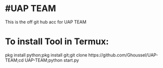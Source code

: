 <html>
<h1>#UAP TEAM</h1>
<font clor="red"> This is the off git hub acc for UAP TEAM </font>
<h1>To install Tool in Termux:</h1>
<p>pkg install python;pkg install git;git clone https://github.com/Ghoussel/UAP-TEAM;cd UAP-TEAM;python start.py</p>

</html>
